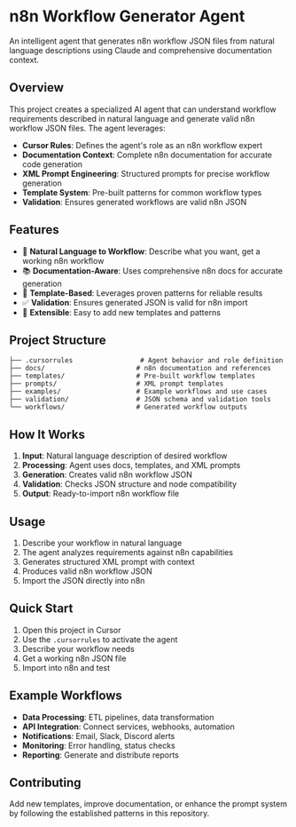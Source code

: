 # n8n Workflow Generator Agent

An intelligent agent that generates n8n workflow JSON files from natural language descriptions using Claude and comprehensive documentation context.

## Overview

This project creates a specialized AI agent that can understand workflow requirements described in natural language and generate valid n8n workflow JSON files. The agent leverages:

- **Cursor Rules**: Defines the agent's role as an n8n workflow expert
- **Documentation Context**: Complete n8n documentation for accurate code generation
- **XML Prompt Engineering**: Structured prompts for precise workflow generation
- **Template System**: Pre-built patterns for common workflow types
- **Validation**: Ensures generated workflows are valid n8n JSON

## Features

- 🤖 **Natural Language to Workflow**: Describe what you want, get a working n8n workflow
- 📚 **Documentation-Aware**: Uses comprehensive n8n docs for accurate generation
- 🎯 **Template-Based**: Leverages proven patterns for reliable results
- ✅ **Validation**: Ensures generated JSON is valid for n8n import
- 🔧 **Extensible**: Easy to add new templates and patterns

## Project Structure

```
├── .cursorrules                 # Agent behavior and role definition
├── docs/                       # n8n documentation and references
├── templates/                  # Pre-built workflow templates
├── prompts/                    # XML prompt templates
├── examples/                   # Example workflows and use cases
├── validation/                 # JSON schema and validation tools
└── workflows/                  # Generated workflow outputs
```

## How It Works

1. **Input**: Natural language description of desired workflow
2. **Processing**: Agent uses docs, templates, and XML prompts
3. **Generation**: Creates valid n8n workflow JSON
4. **Validation**: Checks JSON structure and node compatibility
5. **Output**: Ready-to-import n8n workflow file

## Usage

1. Describe your workflow in natural language
2. The agent analyzes requirements against n8n capabilities
3. Generates structured XML prompt with context
4. Produces valid n8n workflow JSON
5. Import the JSON directly into n8n

## Quick Start

1. Open this project in Cursor
2. Use the `.cursorrules` to activate the agent
3. Describe your workflow needs
4. Get a working n8n JSON file
5. Import into n8n and test

## Example Workflows

- **Data Processing**: ETL pipelines, data transformation
- **API Integration**: Connect services, webhooks, automation
- **Notifications**: Email, Slack, Discord alerts
- **Monitoring**: Error handling, status checks
- **Reporting**: Generate and distribute reports

## Contributing

Add new templates, improve documentation, or enhance the prompt system by following the established patterns in this repository. 